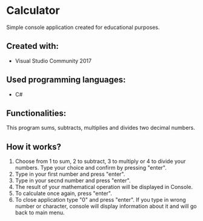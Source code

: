 # Calculator
Simple console application created for educational purposes.
## Created with:
- Visual Studio Community 2017
## Used programming languages:
- C#
## Functionalities:
This program sums, subtracts, multiplies and divides two decimal numbers.
## How it works?
1. Choose from 1 to sum, 2 to subtract, 3 to multiply or 4 to divide your numbers. Type your choice and confirm by pressing "enter".
2. Type in your first number and press "enter".
3. Type in your secnd number and press "enter".
4. The result of your mathematical operation will be displayed in Console.
5. To calculate once again, press "enter".
6. To close application type "0" and press "enter".
If you type in wrong number or character, console will display information about it and will go back to main menu.
